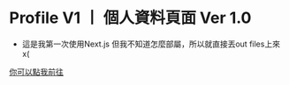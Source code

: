 # Profile V1 丨 個人資料頁面 Ver 1.0

+ 這是我第一次使用Next.js
但我不知道怎麼部屬，所以就直接丟out files上來 x(

[你可以點我前往](profilev1.vercel.app)
